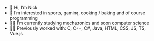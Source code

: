 - 👋 Hi, I’m Nick
- 👀 I’m interested in sports, gaming, cooking / baking and of course programming
- 👨‍🎓 I’m currently studying mechatronics and soon computer science
- 👨‍💻 Previously worked with: C, C++, C#, Java, HTML, CSS, JS, TS, Vue.js

<!---
NowakNick/NowakNick is a ✨ special ✨ repository because its `README.md` (this file) appears on your GitHub profile.
You can click the Preview link to take a look at your changes.
--->
